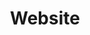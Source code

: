 ---
title: "Website"
changelog:
  - 2025-10-19 Migrated to Next.js / Tailwind
  - 2025-09-29 Add recursio demo
  - 2025-09-08 Add vibesort demo
  - 2025-07-19 Add remastered songs for <span class="fa fa-music" aria-hidden="true" style="cursor:pointer"></span> easter egg
  - 2025-06-16 Add sea-block demo
  - 2025-06-11 Add css-workshop demo
  - 2025-06-03 Add endless-workshop demo
  - 2025-05-25 Add marble-workshop demo
  - 2025-04-30 Add puppy-workshop demo
  - 2025-04-06 Add tremolo demo
  - 2025-03-09 Add snake-support demo
  - 2025-03-02 Automated test reports on more... page
  - 2025-02-13 Add pixel-art-workflow demo
  - 2025-01-19 Add ski-stunt demo
  - 2025-01-06 Share url params with iframe (used for collide-o-scope)
  - 2025-01-05 Add fullscreen button and make quit buttons exit fullscreen
  - 2024-12-31 Support zipped assets and fullscreen iframe like itch.io
  - 2024-12-29 Add music easter egg on more... page
  - 2024-12-07 Add sketch-ball demo
  - 2024-11-26 Remove "technique" pages, switch to simple tag filters on more... page
  - 2024-11-25 Add cube-dance demo
  - 2024-11-17 Add rocket-car demo
  - 2024-11-10 Add avalanche demo
  - 2024-11-02 Add itsudoku demo
  - 2024-10-27 Add boating-school demo
  - 2024-10-21 Add changelog and update more... page
  - 2024-10-20 Add rail-layer demo
  - 2024-10-12 Add collide-o-scope demo
  - 2024-10-06 Add orbital launch demo
  - 2024-10-01 Set up jekyll site
---
